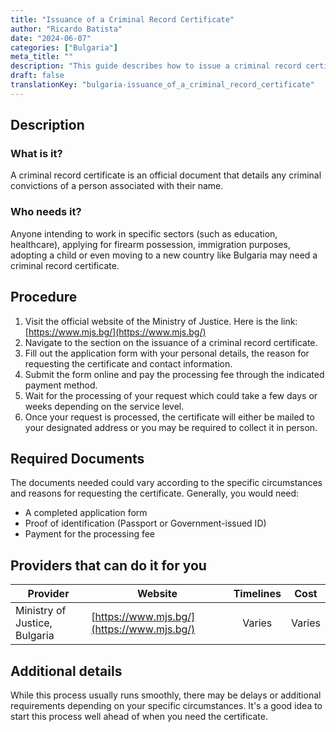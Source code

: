 ```yaml
---
title: "Issuance of a Criminal Record Certificate"
author: "Ricardo Batista"
date: "2024-06-07"
categories: ["Bulgaria"]
meta_title: ""
description: "This guide describes how to issue a criminal record certificate in Bulgaria"
draft: false
translationKey: "bulgaria-issuance_of_a_criminal_record_certificate"
---
```


## Description
### What is it?
A criminal record certificate is an official document that details any criminal convictions of a person associated with their name. 

### Who needs it?
Anyone intending to work in specific sectors (such as education, healthcare), applying for firearm possession, immigration purposes, adopting a child or even moving to a new country like Bulgaria may need a criminal record certificate.

## Procedure
1. Visit the official website of the Ministry of Justice. Here is the link: [https://www.mjs.bg/](https://www.mjs.bg/)
2. Navigate to the section on the issuance of a criminal record certificate. 
3. Fill out the application form with your personal details, the reason for requesting the certificate and contact information.
4. Submit the form online and pay the processing fee through the indicated payment method.
5. Wait for the processing of your request which could take a few days or weeks depending on the service level.
6. Once your request is processed, the certificate will either be mailed to your designated address or you may be required to collect it in person.

## Required Documents
The documents needed could vary according to the specific circumstances and reasons for requesting the certificate. Generally, you would need:
- A completed application form
- Proof of identification (Passport or Government-issued ID)
- Payment for the processing fee

## Providers that can do it for you

| Provider        |     Website     |     Timelines    |       Cost      |
| --------------- | --------------- |  :-------------: | :-------------: |
| Ministry of Justice, Bulgaria      |  [https://www.mjs.bg/](https://www.mjs.bg/)     |      Varies      |        Varies       |

## Additional details
While this process usually runs smoothly, there may be delays or additional requirements depending on your specific circumstances. It's a good idea to start this process well ahead of when you need the certificate.